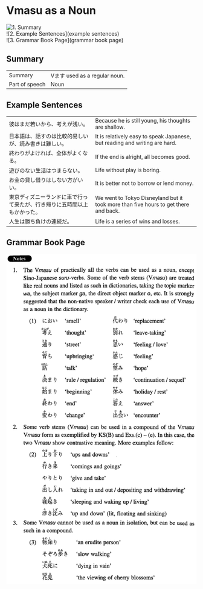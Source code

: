 # Vmasu as a Noun

![1. Summary](summary)<br>
![2. Example Sentences](example sentences)<br>
![3. Grammar Book Page](grammar book page)<br>


## Summary

<table><tr>   <td>Summary</td>   <td>Vます used as a regular noun.</td></tr><tr>   <td>Part of speech</td>   <td>Noun</td></tr></table>

## Example Sentences

<table><tr>   <td>彼はまだ若いから、考えが浅い。</td>   <td>Because he is still young, his thoughts are shallow.</td></tr><tr>   <td>日本語は、話すのは比較的易しいが、読み書きは難しい。</td>   <td>It is relatively easy to speak Japanese, but reading and writing are hard.</td></tr><tr>   <td>終わりがよければ、全体がよくなる。</td>   <td>If the end is alright, all becomes good.</td></tr><tr>   <td>遊びのない生活はつまらない。</td>   <td>Life without play is boring.</td></tr><tr>   <td>お金の貸し借りはしない方がいい。</td>   <td>It is better not to borrow or lend money.</td></tr><tr>   <td>東京ディズニーランドに車で行って来たが、行き帰りに五時間以上もかかった。</td>   <td>We went to Tokyo Disneyland but it took more than five hours to get there and back.</td></tr><tr>   <td>人生は勝ち負けの連続だ。</td>   <td>Life is a series of wins and losses.</td></tr></table>

## Grammar Book Page

![](../img/IntermediateVますAsANoun.png)

